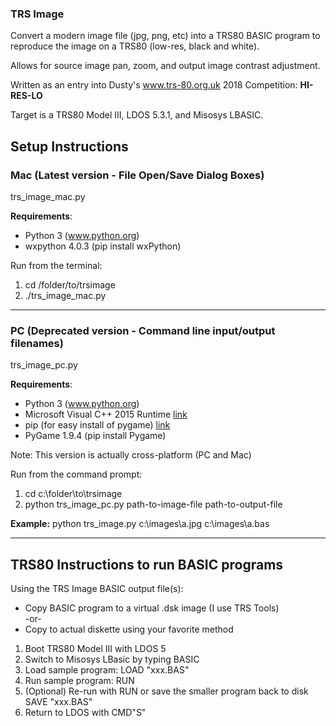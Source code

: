 ### TRS Image

Convert a modern image file (jpg, png, etc) into a TRS80 BASIC program to reproduce the image on a TRS80 (low-res, black and white).  

Allows for source image pan, zoom, and output image contrast adjustment.  

Written as an entry into Dusty's www.trs-80.org.uk 2018 Competition: **HI-RES-LO**

Target is a TRS80 Model III, LDOS 5.3.1, and Misosys LBASIC.

## Setup Instructions

### Mac (Latest version - File Open/Save Dialog Boxes)
trs\_image_mac.py

**Requirements**:

* Python 3 (www.python.org)
* wxpython 4.0.3 (pip install wxPython)

Run from the terminal:

1. cd /folder/to/trsimage
2. ./trs_image_mac.py

---

### PC (Deprecated version - Command line input/output filenames)
trs\_image_pc.py

**Requirements**:

* Python 3 (www.python.org)
* Microsoft Visual C++ 2015 Runtime [link](https://www.microsoft.com/en-us/download/details.aspx?id=53587)
* pip (for easy install of pygame) [link](https://pip.pypa.io/en/stable/installing/)
* PyGame 1.9.4 (pip install Pygame)

Note: This version is actually cross-platform (PC and Mac)

Run from the command prompt:

1. cd c:\folder\to\trsimage
1. python trs_image_pc.py path-to-image-file path-to-output-file

**Example:**  python trs_image.py c:\images\a.jpg c:\images\a.bas

---

## TRS80 Instructions to run BASIC programs

Using the TRS Image BASIC output file(s):

* Copy BASIC program to a virtual .dsk image (I use TRS Tools)  
-or-  
* Copy to actual diskette using your favorite method

1. Boot TRS80 Model III with LDOS 5
2. Switch to Misosys LBasic by typing BASIC <Enter>
3. Load sample program: LOAD "xxx.BAS"
4. Run sample program: RUN
5. (Optional) Re-run with RUN or save the smaller program back to disk SAVE "xxx.BAS"
6. Return to LDOS with CMD"S"

